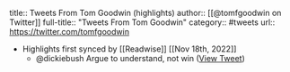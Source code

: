 title:: Tweets From Tom Goodwin (highlights)
author:: [[@tomfgoodwin on Twitter]]
full-title:: "Tweets From Tom Goodwin"
category:: #tweets
url:: https://twitter.com/tomfgoodwin

- Highlights first synced by [[Readwise]] [[Nov 18th, 2022]]
	- @dickiebush Argue to understand, not win ([View Tweet](https://twitter.com/tomfgoodwin/status/1389726148393947137))